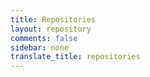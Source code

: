 ```yaml
---
title: Repositories
layout: repository
comments: false
sidebar: none
translate_title: repositories
---
```

